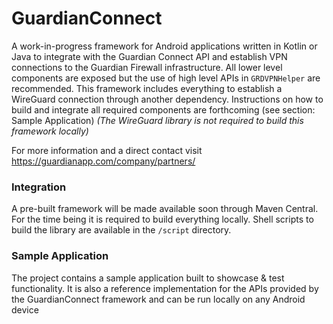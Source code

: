 # GuardianConnect

A work-in-progress framework for Android applications written in Kotlin or Java to integrate with the Guardian Connect API and establish VPN connections to the Guardian Firewall infrastructure. All lower level components are exposed but the use of high level APIs in `GRDVPNHelper` are recommended.
This framework includes everything to establish a WireGuard connection through another dependency. Instructions on how to build and integrate all required components are forthcoming (see section: Sample Application)
_(The WireGuard library is not required to build this framework locally)_

For more information and a direct contact visit https://guardianapp.com/company/partners/


### Integration
A pre-built framework will be made available soon through Maven Central. For the time being it is required to build everything locally. Shell scripts to build the library are available in the `/script` directory.


### Sample Application
The project contains a sample application built to showcase & test functionality. It is also a reference implementation for the APIs provided by the GuardianConnect framework and can be run locally on any Android device
